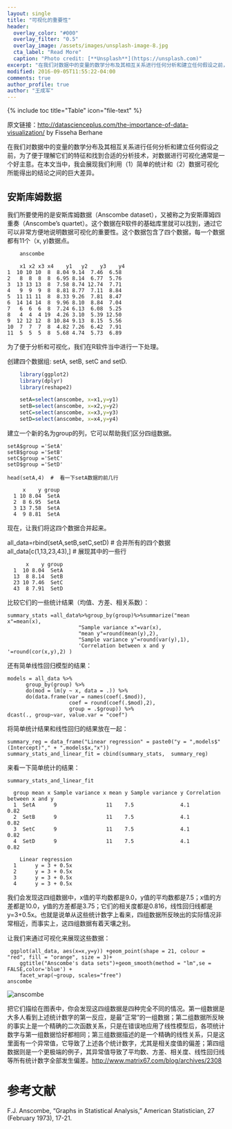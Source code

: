 ```yaml
---
layout: single
title: "可视化的重要性"
header:
  overlay_color: "#000"
  overlay_filter: "0.5"
  overlay_image: /assets/images/unsplash-image-8.jpg
  cta_label: "Read More"
  caption: "Photo credit: [**Unsplash**](https://unsplash.com)"
excerpt: "在我们对数据中的变量的数学分布及其相互关系进行任何分析和建立任何假设之前，为了便于理解它们的特征和找到合适的分析技术，对数据进行可视化通常是一个好主意。在本文当中，我会展现我们利用（1）简单的统计和（2）数据可视化所能得出的结论之间的巨大差异。"
modified: 2016-09-05T11:55:22-04:00
comments: true
author_profile: true
author: "王成军"
---
```


{% include toc title="Table" icon="file-text" %}

原文链接：http://datascienceplus.com/the-importance-of-data-visualization/ by Fisseha Berhane

在我们对数据中的变量的数学分布及其相互关系进行任何分析和建立任何假设之前，为了便于理解它们的特征和找到合适的分析技术，对数据进行可视化通常是一个好主意。在本文当中，我会展现我们利用（1）简单的统计和（2）数据可视化所能得出的结论之间的巨大差异。

## 安斯库姆数据

我们所要使用的是安斯库姆数据（Anscombe dataset），又被称之为安斯庫姆四重奏（Anscombe’s quartet）。这个数据在R软件的基础库里就可以找到，通过它可以非常方便地说明数据可视化的重要性。这个数据包含了四个数据，每一个数据都有11个（x, y)数据点。

```r
    anscombe
```

        x1 x2 x3 x4    y1   y2    y3    y4
    1  10 10 10  8  8.04 9.14  7.46  6.58
    2   8  8  8  8  6.95 8.14  6.77  5.76
    3  13 13 13  8  7.58 8.74 12.74  7.71
    4   9  9  9  8  8.81 8.77  7.11  8.84
    5  11 11 11  8  8.33 9.26  7.81  8.47
    6  14 14 14  8  9.96 8.10  8.84  7.04
    7   6  6  6  8  7.24 6.13  6.08  5.25
    8   4  4  4 19  4.26 3.10  5.39 12.50
    9  12 12 12  8 10.84 9.13  8.15  5.56
    10  7  7  7  8  4.82 7.26  6.42  7.91
    11  5  5  5  8  5.68 4.74  5.73  6.89

为了便于分析和可视化，我们在R软件当中进行一下处理。

创建四个数据组: setA, setB, setC and setD.

```r
    library(ggplot2)
    library(dplyr)
    library(reshape2)

    setA=select(anscombe, x=x1,y=y1)
    setB=select(anscombe, x=x2,y=y2)
    setC=select(anscombe, x=x3,y=y3)
    setD=select(anscombe, x=x4,y=y4)
```

建立一个新的名为group的列，它可以帮助我们区分四组数据。

    setA$group ='SetA'
    setB$group ='SetB'
    setC$group ='SetC'
    setD$group ='SetD'

    head(setA,4)  #  看一下setA数据的前几行

         x    y group
      1 10 8.04  SetA
      2  8 6.95  SetA
      3 13 7.58  SetA
      4  9 8.81  SetA

现在，让我们将这四个数据合并起来。

  all_data=rbind(setA,setB,setC,setD)  # 合并所有的四个数据
  all_data[c(1,13,23,43),]  # 展现其中的一些行

          x    y group
      1  10 8.04  SetA
      13  8 8.14  SetB
      23 10 7.46  SetC
      43  8 7.91  SetD

比较它们的一些统计结果（均值、方差、相关系数）：

    summary_stats =all_data%>%group_by(group)%>%summarize("mean x"=mean(x),
                           "Sample variance x"=var(x),
                           "mean y"=round(mean(y),2),
                           "Sample variance y"=round(var(y),1),
                           'Correlation between x and y '=round(cor(x,y),2) )

还有简单线性回归模型的结果：

    models = all_data %>%
          group_by(group) %>%
          do(mod = lm(y ~ x, data = .)) %>%
          do(data.frame(var = names(coef(.$mod)),
                        coef = round(coef(.$mod),2),
                        group = .$group)) %>%
    dcast(., group~var, value.var = "coef")

将简单统计结果和线性回归的结果放在一起：

    summary_reg = data_frame("Linear regression" = paste0("y = ",models$"(Intercept)"," + ",models$x,"x"))
    summary_stats_and_linear_fit = cbind(summary_stats,  summary_reg)


来看一下简单统计的结果：

    summary_stats_and_linear_fit

      group mean x Sample variance x mean y Sample variance y Correlation between x and y
      1  SetA      9                11    7.5               4.1                         0.82
      2  SetB      9                11    7.5               4.1                         0.82
      3  SetC      9                11    7.5               4.1                         0.82
      4  SetD      9                11    7.5               4.1                         0.82

        Linear regression
      1      y = 3 + 0.5x
      2      y = 3 + 0.5x
      3      y = 3 + 0.5x
      4      y = 3 + 0.5x

我们会发现这四组数据中，x值的平均数都是9.0，y值的平均数都是7.5；x值的方差都是10.0，y值的方差都是3.75；它们的相关度都是0.816，线性回归线都是y=3+0.5x。也就是说单从这些统计数字上看来，四组数据所反映出的实际情况非常相近，而事实上，这四组数据有着天壤之别。

让我们来通过可视化来展现这些数据：

     ggplot(all_data, aes(x=x,y=y)) +geom_point(shape = 21, colour = "red", fill = "orange", size = 3)+
        ggtitle("Anscombe's data sets")+geom_smooth(method = "lm",se = FALSE,color='blue') +
        facet_wrap(~group, scales="free")
    anscombe

![anscombe](http://oaf2qt3yk.bkt.clouddn.com/a1109addf0135b97d528b4c77127e592.png)

把它们描绘在图表中，你会发现这四组数据是四种完全不同的情况。第一组数据是大多人看到上述统计数字的第一反应，是最“正常”的一组数据；第二组数据所反映的事实上是一个精确的二次函数关系，只是在错误地应用了线性模型后，各项统计数字与第一组数据恰好都相同；第三组数据描述的是一个精确的线性关系，只是这里面有一个异常值，它导致了上述各个统计数字，尤其是相关度值的偏差；第四组数据则是一个更极端的例子，其异常值导致了平均数、方差、相关度、线性回归线等所有统计数字全部发生偏差。http://www.matrix67.com/blog/archives/2308

# 参考文献

F.J. Anscombe, “Graphs in Statistical Analysis,” American Statistician, 27 (February 1973), 17-21.
